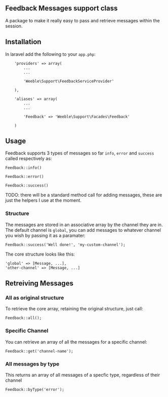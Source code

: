 ## Feedback Messages support class

A package to make it really easy to pass and retrieve messages within the session.

## Installation

In laravel add the following to your ```app.php```:
```
	'providers' => array(
		...
		...

		'Weeble\Support\FeedbackServiceProvider'

	),

	'aliases' => array(
		...
		...

		'Feedback' => 'Weeble\Support\Facades\Feedback'

	)
```

## Usage

Feedback supports 3 types of messages so far `info`, `error` and `success` called respectively as:
```
Feedback::info()
```
```
Feedback::error()
```
```
Feedback::success()
```

TODO: there will be a standard method call for adding messages, these are just the helpers I use at the moment.

### Structure

The messages are stored in an associative array by the channel they are in. The default channel is `global`, you can add messages to whatever channel you wish by passing it as a paramater:
```
Feedback::success('Well done!', 'my-custom-channel');
```

The core structure looks like this:
```
'global' => [Message, ...],
'other-channel' => [Message, ...]
```


## Retreiving Messages

### All as original structure

To retrieve the core array, retaining the original structure, just call:
```
Feedback::all();
```

### Specific Channel

You can retrieve an array of all the messages for a specific channel:
```
Feedback::get('channel-name');
```

### All messages by type

This returns an array of all messages of a specfic type, regardless of their channel
```
Feedback::byType('error');
```
